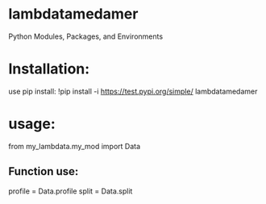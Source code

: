 # lambdatamedamer
Python Modules, Packages, and Environments

# Installation:
use pip install:
!pip install -i https://test.pypi.org/simple/ lambdatamedamer

# usage:
from my_lambdata.my_mod import Data

## Function use:
profile = Data.profile
split = Data.split